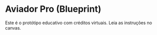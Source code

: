 # Aviador Pro (Blueprint)
Este é o protótipo educativo com créditos virtuais. Leia as instruções no canvas.